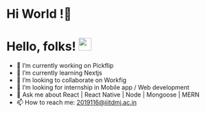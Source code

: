 #  Hi World !👋
# Hello, folks! <img src="https://raw.githubusercontent.com/MartinHeinz/MartinHeinz/master/wave.gif" width="30px">


<!--  ![hey](./prk2.gif) -->

<!--
**priyank21116/priyank21116** is a ✨ _special_ ✨ repository because its `README.md` (this file) appears on your GitHub profile.
-->
<!-- Here are some ideas to get you started: -->

- 🔭 I’m currently working on Pickflip
- 🌱 I’m currently learning Nextjs 
- 👯 I’m looking to collaborate on Workfig
- 🤔 I’m looking for internship in Mobile app / Web development
- 💬 Ask me about React | React Native | Node | Mongoose | MERN
- 📫 How to reach me: 2019116@iiitdmj.ac.in


<!-- ![Priyank's GitHub stats](https://github-readme-stats.vercel.app/api?username=priyank21116&show_icons=true&theme=radical) -->
<!-- 
<img align="center" src="https://github-readme-stats.vercel.app/api/<CARD_TYPE>/?username=<USERNAME>&theme=<THEME_NAME>" />
![hey](https://img.shields.io/badge/<WORD_ON_LEFT>-<WORD_ON_RIGHT>-informational?style=flat&logo=<LOGO_NAME>&logoColor=white&color=2bbc8a)
 -->

